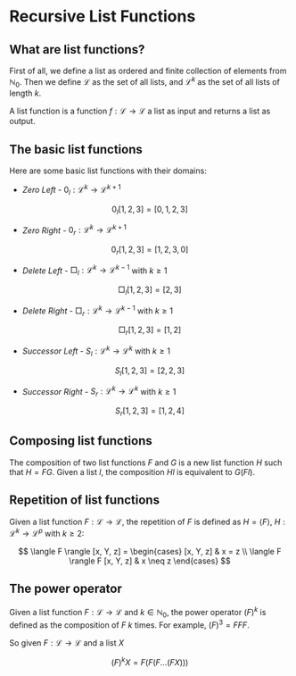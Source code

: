 # Recursive List Functions

## What are list functions?

First of all, we define a list as ordered and finite collection of elements from $ℕ_0$. Then we define $\mathcal{L}$ as the set of all lists, and $\mathcal{L}^k$ as the set of all lists of length $k$.

A list function is a function $f: \mathcal{L} \to \mathcal{L}$ a list as input and returns a list as output.

## The basic list functions

Here are some basic list functions with their domains:

- _*Zero Left*_ - $0_l : \mathcal{L}^k \to \mathcal{L}^{k+1}$

$$
    0_l [1,2,3] = [0, 1,2,3]
$$

- _*Zero Right*_ - $0_r : \mathcal{L}^k \to \mathcal{L}^{k+1}$

$$
    0_r [1,2,3] = [1,2,3,0]
$$

- _*Delete Left*_ - $\Box_l : \mathcal{L}^k \to \mathcal{L}^{k-1}$ with $k \geq 1$

$$
    \Box_l [1,2,3] = [2,3]
$$

- _*Delete Right*_ - $\Box_r : \mathcal{L}^k \to \mathcal{L}^{k-1}$ with $k \geq 1$

$$
    \Box_r [1,2,3] = [1,2]
$$

- _*Successor Left*_ - $S_l : \mathcal{L}^k \to \mathcal{L}^k$ with $k \geq 1$

$$
    S_l [1,2,3] = [2,2,3]
$$

- _*Successor Right*_ - $S_r : \mathcal{L}^k \to \mathcal{L}^k$ with $k \geq 1$

$$
    S_r [1,2,3] = [1,2,4]
$$

## Composing list functions

The composition of two list functions $F$ and $G$ is a new list function $H$ such that $H = FG$. Given a list $l$, the composition $H l$ is equivalent to $G (F l)$.

## Repetition of list functions

Given a list function $F : \mathcal{L} \to \mathcal{L}$, the repetition of $F$ is defined as $H = \langle F \rangle$, $H : \mathcal{L}^k \to \mathcal{L}^p$ with $k \geq 2$:

$$
\langle F \rangle [x, Y, z] = \begin{cases}
                          [x, Y, z] & x = z \\
                          \langle F \rangle F [x, Y, z] & x \neq z
                  \end{cases}
$$

## The power operator

Given a list function $F : \mathcal{L} \to \mathcal{L}$ and $k \in ℕ_0$, the power operator $(F)^k$ is defined as the composition of $F$ $k$ times. For example, $(F)^3 = F F F$.

So given $F : \mathcal{L} \to \mathcal{L}$ and a list $X$

$$
    (F)^k X = F (F (F \ldots (F X)))
$$
